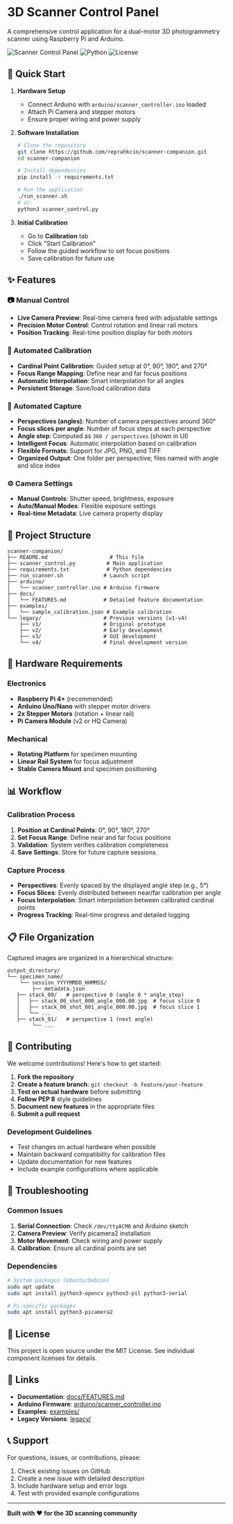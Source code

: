 # 3D Scanner Control Panel

A comprehensive control application for a dual-motor 3D photogrammetry scanner using Raspberry Pi and Arduino.

![Scanner Control Panel](https://img.shields.io/badge/version-1.0-blue) ![Python](https://img.shields.io/badge/python-3.8%2B-green) ![License](https://img.shields.io/badge/license-MIT-yellow)

## 🚀 Quick Start

1. **Hardware Setup**
   - Connect Arduino with `arduino/scanner_controller.ino` loaded
   - Attach Pi Camera and stepper motors
   - Ensure proper wiring and power supply

2. **Software Installation**
   ```bash
   # Clone the repository
   git clone https://github.com/reprahkcin/scanner-companion.git
   cd scanner-companion
   
   # Install dependencies
   pip install -r requirements.txt
   
   # Run the application
   ./run_scanner.sh
   # or
   python3 scanner_control.py
   ```

3. **Initial Calibration**
   - Go to **Calibration** tab
   - Click "Start Calibration"
   - Follow the guided workflow to set focus positions
   - Save calibration for future use

## ✨ Features

### 📷 Manual Control
- **Live Camera Preview**: Real-time camera feed with adjustable settings
- **Precision Motor Control**: Control rotation and linear rail motors
- **Position Tracking**: Real-time position display for both motors

### 🎯 Automated Calibration
- **Cardinal Point Calibration**: Guided setup at 0°, 90°, 180°, and 270°
- **Focus Range Mapping**: Define near and far focus positions
- **Automatic Interpolation**: Smart interpolation for all angles
- **Persistent Storage**: Save/load calibration data

### 📸 Automated Capture
- **Perspectives (angles)**: Number of camera perspectives around 360°
- **Focus slices per angle**: Number of focus steps at each perspective
- **Angle step**: Computed as `360 / perspectives` (shown in UI)
- **Intelligent Focus**: Automatic interpolation based on calibration
- **Flexible Formats**: Support for JPG, PNG, and TIFF
- **Organized Output**: One folder per perspective; files named with angle and slice index

### ⚙️ Camera Settings
- **Manual Controls**: Shutter speed, brightness, exposure
- **Auto/Manual Modes**: Flexible exposure settings
- **Real-time Metadata**: Live camera property display

## 📁 Project Structure

```
scanner-companion/
├── README.md                    # This file
├── scanner_control.py          # Main application
├── requirements.txt            # Python dependencies
├── run_scanner.sh             # Launch script
├── arduino/
│   └── scanner_controller.ino # Arduino firmware
├── docs/
│   └── FEATURES.md            # Detailed feature documentation
├── examples/
│   └── sample_calibration.json # Example calibration
└── legacy/                    # Previous versions (v1-v4)
    ├── v1/                    # Original prototype
    ├── v2/                    # Early development
    ├── v3/                    # GUI development
    └── v4/                    # Final development version
```

## 🔧 Hardware Requirements

### Electronics
- **Raspberry Pi 4+** (recommended)
- **Arduino Uno/Nano** with stepper motor drivers
- **2x Stepper Motors** (rotation + linear rail)
- **Pi Camera Module** (v2 or HQ Camera)

### Mechanical
- **Rotating Platform** for specimen mounting
- **Linear Rail System** for focus adjustment
- **Stable Camera Mount** and specimen positioning

## 📊 Workflow

### Calibration Process
1. **Position at Cardinal Points**: 0°, 90°, 180°, 270°
2. **Set Focus Range**: Define near and far focus positions
3. **Validation**: System verifies calibration completeness
4. **Save Settings**: Store for future capture sessions

### Capture Process
- **Perspectives**: Evenly spaced by the displayed angle step (e.g., 5°)
- **Focus Slices**: Evenly distributed between near/far calibration per angle
- **Focus Interpolation**: Smart interpolation between calibrated cardinal points
- **Progress Tracking**: Real-time progress and detailed logging

## 📋 File Organization

Captured images are organized in a hierarchical structure:

```
output_directory/
└── specimen_name/
    └── session_YYYYMMDD_HHMMSS/
        ├── metadata.json
   ├── stack_00/   # perspective 0 (angle 0 * angle_step)
   │   ├── stack_00_shot_000_angle_000.00.jpg  # focus slice 0
   │   ├── stack_00_shot_001_angle_000.00.jpg  # focus slice 1
   │   └── ...
   ├── stack_01/   # perspective 1 (next angle)
        └── ...
```

## 🤝 Contributing

We welcome contributions! Here's how to get started:

1. **Fork the repository**
2. **Create a feature branch**: `git checkout -b feature/your-feature`
3. **Test on actual hardware** before submitting
4. **Follow PEP 8** style guidelines
5. **Document new features** in the appropriate files
6. **Submit a pull request**

### Development Guidelines
- Test changes on actual hardware when possible
- Maintain backward compatibility for calibration files
- Update documentation for new features
- Include example configurations where applicable

## 🐛 Troubleshooting

### Common Issues
1. **Serial Connection**: Check `/dev/ttyACM0` and Arduino sketch
2. **Camera Preview**: Verify picamera2 installation
3. **Motor Movement**: Check wiring and power supply
4. **Calibration**: Ensure all cardinal points are set

### Dependencies
```bash
# System packages (Ubuntu/Debian)
sudo apt update
sudo apt install python3-opencv python3-pil python3-serial

# Pi-specific packages
sudo apt install python3-picamera2
```

## 📄 License

This project is open source under the MIT License. See individual component licenses for details.

## 🔗 Links

- **Documentation**: [docs/FEATURES.md](docs/FEATURES.md)
- **Arduino Firmware**: [arduino/scanner_controller.ino](arduino/scanner_controller.ino)
- **Examples**: [examples/](examples/)
- **Legacy Versions**: [legacy/](legacy/)

## 📞 Support

For questions, issues, or contributions, please:
1. Check existing issues on GitHub
2. Create a new issue with detailed description
3. Include hardware setup and error logs
4. Test with provided example configurations

---

**Built with ❤️ for the 3D scanning community**